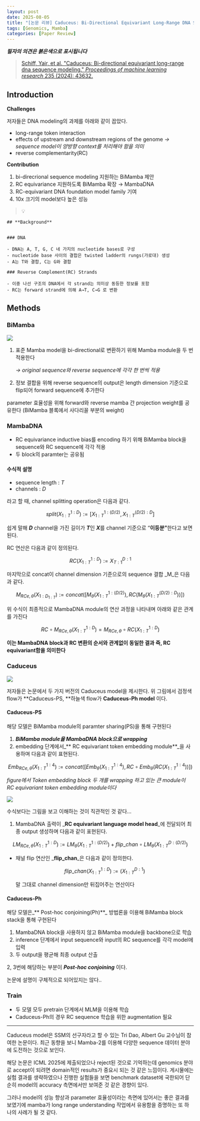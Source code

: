 ```yaml
---
layout: post
date: 2025-08-05
title: "[논문 리뷰] Caduceus: Bi-Directional Equivariant Long-Range DNA Sequence Modeling"
tags: [Genomics, Mamba]
categories: [Paper Review]
---
```


<span class="notion-red">_**필자의 의견은 붉은색으로 표시됩니다**_</span>


> [Schiff, Yair, et al. "Caduceus: Bi-directional equivariant long-range dna sequence modeling." ](https://pmc.ncbi.nlm.nih.gov/articles/PMC12189541/)[_Proceedings of machine learning research_](https://pmc.ncbi.nlm.nih.gov/articles/PMC12189541/)[ 235 (2024): 43632.](https://pmc.ncbi.nlm.nih.gov/articles/PMC12189541/)



## Introduction


**Challenges**


저자들은 DNA modeling의 과제를 아래와 같이 꼽았다.

- long-range token interaction
- effects of upstream and downstream regions of the genome 
_→ sequence model이 양방향 context를 처리해야 함을 의미_
- reverse complementarity(RC)

**Contribution**

1. bi-direcrional sequence modeling 지원하는 BiMamba 제안
1. RC equivariance 지원하도록 BiMamba 확장 → MambaDNA
1. RC-equivariant DNA foundation model family 기여
1. 10x 크기의 model보다 높은 성능

> 💡 


	## **Background**


	### DNA

	- DNA는 A, T, G, C 네 가지의 nucleotide bases로 구성
	- nucleotide base 사이의 결합은 twisted ladder의 rungs(가로대) 생성
	- A는 T와 결합, C는 G와 결합

	### Reverse Complement(RC) Strands

	- 이중 나선 구조의 DNA에서 각 strand는 의미상 동등한 정보를 포함
	- RC는 forward strand에 의해 A→T, C→G 로 변환


## Methods



### BiMamba


![](https://prod-files-secure.s3.us-west-2.amazonaws.com/542b861c-36a8-4051-84e5-8804b6728dba/2c247d59-7815-4980-99f0-8f0d21f445a7/image.png?X-Amz-Algorithm=AWS4-HMAC-SHA256&X-Amz-Content-Sha256=UNSIGNED-PAYLOAD&X-Amz-Credential=ASIAZI2LB466VBXIDWN2%2F20250920%2Fus-west-2%2Fs3%2Faws4_request&X-Amz-Date=20250920T150116Z&X-Amz-Expires=3600&X-Amz-Security-Token=IQoJb3JpZ2luX2VjEHUaCXVzLXdlc3QtMiJIMEYCIQDayOd2XvwY4RG3Im3lTSVa1%2BR1xgFbuPUTWhtxx0A2bgIhAIF%2F3F6NENzyShJbprfKBPsV2kZSe%2F%2BsJaxo%2FLeJqlxmKogECO7%2F%2F%2F%2F%2F%2F%2F%2F%2F%2FwEQABoMNjM3NDIzMTgzODA1IgzjDOKZaviniiu%2BMLsq3APxvI%2BpI2KrME6CHhZKV6jplVHvTe%2FUf1VhJYDocirmsHzAQitoSv1C3OII7fvOU%2FnudocVWEINLD%2Br%2FqDWaiey9SAPC3MiXnqq7ANjZflExRu6yzny%2F6NEt%2BkpRvqpVUBHGidhKdGm6QodkaSIYsbd5PJRHm8GzocGkWm6%2FtDdONl5e2OEiyoShiZ2wrMeHq4LNKQ1lPOgNAR3Qwiwk9F7Jd9m3XK%2B8V1UlRl4mp1X2AmVrGqoDQiBiL%2FlYCvKBv58tII36yYQP6XTSloais3g7%2Fmk48v3ejsYkcfUEPfuXIu42D2qadBw4otK%2FqPdMZMzwQSJ05c5IzT4OK6EEzr9ubTWInCDvy0UTxloxK9KsQ30a2X%2BZaD2mg2cYXr0Iajj607cQk3eQ0s%2ByvgLGDDhfSiJKvu8Gd9Ojx3a%2F57%2FdDKjv2sKvYhS1wRa%2FysPXlBtmMatv6kukedQa0Yxuf%2BYQnoww9IJWioi%2F8l4YwSf7xXwr2Jtm%2Fn3c3L58Cp1qmrMdf5RsnOHzbMPaKMAM83tWu1J0LqGsOXIdwSjDCA0Jl968CZiN%2F2I70rXUvs%2Fg4K2VW6NXo%2B075yR3J%2F7nRyZwGei1mPvJuFe%2BC0SMieNx5EzB7VliKzNECDINzDny7rGBjqkAeQkYtgNOgggoABuO%2FIiQjsLoF0M0etMmJ4Bu4vgZv%2FFwEL0scMENlLS2TIw%2ByX03UiwXS7mVLvJY9HFRbYAzHVYkGVhxGsSrsR4jkSqYPIXNLgFIUbt84uMwQTCKZy4SOhQJqviH4%2FhCb8so1rQWb849jpF9WehN5rBqiPaCVt9ZgX2TqndbSsZw%2BTMFNq9Gb4ZKMNbIXxe1TQXYBXAI4AHMSaL&X-Amz-Signature=75538b7997f28f8ab77f6162d6004620d0edcce732f9b9b41e8fc5a136f0b797&X-Amz-SignedHeaders=host&x-amz-checksum-mode=ENABLED&x-id=GetObject)

1. 표준 Mamba model을 bi-directional로 변환하기 위해 Mamba module을 두 번 적용한다

	_→ original sequence와 reverse sequence에 각각 한 번씩 적용_

1. 정보 결합을 위해 reverse sequence의 output은 length dimension 기준으로 flip되어 forward sequence에 추가한다

parameter 효율성을 위해 forward와 reverse mamba 간 projection weight를 공유한다 (BiMamba 블록에서 사다리꼴 부분의 weight)



### MambaDNA

- RC equivariance inductive bias를 encoding 하기 위해 BiMamba block을 sequence와 RC sequence에 각각 적용
- 두 block의 paramter는 공유됨


#### 수식적 설명

- sequence length : _T_
- channels : _D_

라고 할 때,  channel splitting operation은 다음과 같다.


$$
split(X^{1:D}_{1:T}):=[X^{1:(D/2)}_{1:T},X^{(D/2):D}_{1:T}]
$$


<span class="notion-red">쉽게 말해 </span><span class="notion-red">_**D**_</span><span class="notion-red"> channel을 가진 길이가 </span><span class="notion-red">_**T**_</span><span class="notion-red">인 </span><span class="notion-red">_**X**_</span><span class="notion-red">를 channel 기준으로 “</span><span class="notion-red">**이등분”**</span><span class="notion-red">한다고 보면 된다.</span>


RC 연산은 다음과 같이 정의된다.


$$
RC(X^{1:D}_{1:T}):=X^{D:1}_{T:1}
$$


마지막으로 concat이 channel dimension 기준으로의 sequence 결합 _M_은 다음과 같다.


$$
M_{RCe,\theta}(X_{1:D_{1:T}}):=concat([M_{\theta}(X^{1:(D/2)}_{1:T}),RC(M_{\theta}(X^{(D/2):D}_{1:T}))])
$$


위 수식이 최종적으로 MambaDNA module의 연산 과정을 나타내며 아래와 같은 관계를 가진다


$$
RC\circ M_{RCe,\theta}(X^{1:D}_{1:T}) = M_{RCe,\theta} \circ RC(X^{1:D}_{1:T})
$$


**이는 MambaDNA block과 RC 변환의 순서와 관계없이 동일한 결과 즉, RC equivariant함을 의미한다**



### Caduceus


![](https://prod-files-secure.s3.us-west-2.amazonaws.com/542b861c-36a8-4051-84e5-8804b6728dba/f94a60d7-8145-473b-aef9-7c68d3ec604a/image.png?X-Amz-Algorithm=AWS4-HMAC-SHA256&X-Amz-Content-Sha256=UNSIGNED-PAYLOAD&X-Amz-Credential=ASIAZI2LB466VBXIDWN2%2F20250920%2Fus-west-2%2Fs3%2Faws4_request&X-Amz-Date=20250920T150116Z&X-Amz-Expires=3600&X-Amz-Security-Token=IQoJb3JpZ2luX2VjEHUaCXVzLXdlc3QtMiJIMEYCIQDayOd2XvwY4RG3Im3lTSVa1%2BR1xgFbuPUTWhtxx0A2bgIhAIF%2F3F6NENzyShJbprfKBPsV2kZSe%2F%2BsJaxo%2FLeJqlxmKogECO7%2F%2F%2F%2F%2F%2F%2F%2F%2F%2FwEQABoMNjM3NDIzMTgzODA1IgzjDOKZaviniiu%2BMLsq3APxvI%2BpI2KrME6CHhZKV6jplVHvTe%2FUf1VhJYDocirmsHzAQitoSv1C3OII7fvOU%2FnudocVWEINLD%2Br%2FqDWaiey9SAPC3MiXnqq7ANjZflExRu6yzny%2F6NEt%2BkpRvqpVUBHGidhKdGm6QodkaSIYsbd5PJRHm8GzocGkWm6%2FtDdONl5e2OEiyoShiZ2wrMeHq4LNKQ1lPOgNAR3Qwiwk9F7Jd9m3XK%2B8V1UlRl4mp1X2AmVrGqoDQiBiL%2FlYCvKBv58tII36yYQP6XTSloais3g7%2Fmk48v3ejsYkcfUEPfuXIu42D2qadBw4otK%2FqPdMZMzwQSJ05c5IzT4OK6EEzr9ubTWInCDvy0UTxloxK9KsQ30a2X%2BZaD2mg2cYXr0Iajj607cQk3eQ0s%2ByvgLGDDhfSiJKvu8Gd9Ojx3a%2F57%2FdDKjv2sKvYhS1wRa%2FysPXlBtmMatv6kukedQa0Yxuf%2BYQnoww9IJWioi%2F8l4YwSf7xXwr2Jtm%2Fn3c3L58Cp1qmrMdf5RsnOHzbMPaKMAM83tWu1J0LqGsOXIdwSjDCA0Jl968CZiN%2F2I70rXUvs%2Fg4K2VW6NXo%2B075yR3J%2F7nRyZwGei1mPvJuFe%2BC0SMieNx5EzB7VliKzNECDINzDny7rGBjqkAeQkYtgNOgggoABuO%2FIiQjsLoF0M0etMmJ4Bu4vgZv%2FFwEL0scMENlLS2TIw%2ByX03UiwXS7mVLvJY9HFRbYAzHVYkGVhxGsSrsR4jkSqYPIXNLgFIUbt84uMwQTCKZy4SOhQJqviH4%2FhCb8so1rQWb849jpF9WehN5rBqiPaCVt9ZgX2TqndbSsZw%2BTMFNq9Gb4ZKMNbIXxe1TQXYBXAI4AHMSaL&X-Amz-Signature=e7d7371bc7ce5a4edce20627a4694c2a2530f4e401148122cbb23b1a92917cb2&X-Amz-SignedHeaders=host&x-amz-checksum-mode=ENABLED&x-id=GetObject)


저자들은 논문에서 두 가지 버전의 Caduceus model을 제시한다. 위 그림에서 검정색 flow가 **Caduceus-PS, **하늘색 flow가 **Caduceus-Ph model** 이다.



#### Caduceus-PS


해당 모델은 BiMamba module의 paramter sharing(PS)을 통해 구현된다

1. _**BiMamba module을 MambaDNA block으로 wrapping**_
1. embedding 단계에서_** RC equivariant token embedding module**_을 사용하며 다음과 같이 표현된다.

$$
Emb_{RCe,\theta}(X^{1:4}_{1:T}):=concat([Emb_{\theta}(X^{1:4}_{1:T}),RC \circ Emb_{\theta}(RC(X^{1:4}_{1:T}))])
$$


_figure에서 Token embedding block 두 개를 wrapping 하고 있는 큰 module이 RC equivariant token embedding module이다_


![](https://prod-files-secure.s3.us-west-2.amazonaws.com/542b861c-36a8-4051-84e5-8804b6728dba/b175e4da-71eb-4e91-8c23-a06dabe673c9/image.png?X-Amz-Algorithm=AWS4-HMAC-SHA256&X-Amz-Content-Sha256=UNSIGNED-PAYLOAD&X-Amz-Credential=ASIAZI2LB466VBXIDWN2%2F20250920%2Fus-west-2%2Fs3%2Faws4_request&X-Amz-Date=20250920T150116Z&X-Amz-Expires=3600&X-Amz-Security-Token=IQoJb3JpZ2luX2VjEHUaCXVzLXdlc3QtMiJIMEYCIQDayOd2XvwY4RG3Im3lTSVa1%2BR1xgFbuPUTWhtxx0A2bgIhAIF%2F3F6NENzyShJbprfKBPsV2kZSe%2F%2BsJaxo%2FLeJqlxmKogECO7%2F%2F%2F%2F%2F%2F%2F%2F%2F%2FwEQABoMNjM3NDIzMTgzODA1IgzjDOKZaviniiu%2BMLsq3APxvI%2BpI2KrME6CHhZKV6jplVHvTe%2FUf1VhJYDocirmsHzAQitoSv1C3OII7fvOU%2FnudocVWEINLD%2Br%2FqDWaiey9SAPC3MiXnqq7ANjZflExRu6yzny%2F6NEt%2BkpRvqpVUBHGidhKdGm6QodkaSIYsbd5PJRHm8GzocGkWm6%2FtDdONl5e2OEiyoShiZ2wrMeHq4LNKQ1lPOgNAR3Qwiwk9F7Jd9m3XK%2B8V1UlRl4mp1X2AmVrGqoDQiBiL%2FlYCvKBv58tII36yYQP6XTSloais3g7%2Fmk48v3ejsYkcfUEPfuXIu42D2qadBw4otK%2FqPdMZMzwQSJ05c5IzT4OK6EEzr9ubTWInCDvy0UTxloxK9KsQ30a2X%2BZaD2mg2cYXr0Iajj607cQk3eQ0s%2ByvgLGDDhfSiJKvu8Gd9Ojx3a%2F57%2FdDKjv2sKvYhS1wRa%2FysPXlBtmMatv6kukedQa0Yxuf%2BYQnoww9IJWioi%2F8l4YwSf7xXwr2Jtm%2Fn3c3L58Cp1qmrMdf5RsnOHzbMPaKMAM83tWu1J0LqGsOXIdwSjDCA0Jl968CZiN%2F2I70rXUvs%2Fg4K2VW6NXo%2B075yR3J%2F7nRyZwGei1mPvJuFe%2BC0SMieNx5EzB7VliKzNECDINzDny7rGBjqkAeQkYtgNOgggoABuO%2FIiQjsLoF0M0etMmJ4Bu4vgZv%2FFwEL0scMENlLS2TIw%2ByX03UiwXS7mVLvJY9HFRbYAzHVYkGVhxGsSrsR4jkSqYPIXNLgFIUbt84uMwQTCKZy4SOhQJqviH4%2FhCb8so1rQWb849jpF9WehN5rBqiPaCVt9ZgX2TqndbSsZw%2BTMFNq9Gb4ZKMNbIXxe1TQXYBXAI4AHMSaL&X-Amz-Signature=36acc2eff6ae76a9fff05c9e7f3b3bf701bd02ca622faf491eecf1ca20757089&X-Amz-SignedHeaders=host&x-amz-checksum-mode=ENABLED&x-id=GetObject)


<span class="notion-red">수식보다는 그림을 보고 이해하는 것이 직관적인 것 같다…</span>

1. MambaDNA 출력이 _**RC equivariant language model head**_에 전달되어 최종 output 생성하며 다음과 같이 표현된다.

$$
LM_{RCe,\theta}(X^{1:D}_{1:T}):= LM_{\theta}(X^{1:(D/2)}_{1:T})+flip\_chan\circ LM_{\theta}(X^{D:(D/2)}_{1:T})
$$

- 채널 flip 연산인 _**flip\_chan**_은 다음과 같이 정의한다.

	$$
	flip\_chan(X^{1:D}_{1:T}):=(X^{D:1}_{1:T})
	$$


	말 그대로 channel dimension만 뒤집어주는 연산이다



#### Caduceus-Ph


해당 모델은_** Post-hoc conjoining(Ph)**_ 방법론을 이용해 BiMamba block stack을 통해 구현된다

1. MambaDNA block을 사용하지 않고 BiMamba module을 backbone으로 학습
1. inference 단계에서 input sequence와 input의 RC sequence를 각각 model에 입력
1. 두 output을 평균해 최종 output 산출

2, 3번에 해당하는 부분이 _**Post-hoc conjoining**_ 이다.


<span class="notion-red">논문에 설명이 구체적으로 되어있지는 않다..</span>



### Train

- 두 모델 모두 pretrain 단계에서 MLM을 이용해 학습
- Caduceus-Ph의 경우 RC sequence 학습을 위한 augmentation 필요

---


<span class="notion-red">Caduceus model은 SSM의 선구자라고 할 수 있는 Tri Dao, Albert Gu 교수님이 참여한 논문이다. 최근 동향을 보니 Mamba-2를 이용해 다양한 sequence 데이터 분야에 도전하는 것으로 보인다.</span>


<span class="notion-red">해당 논문은 ICML 2025에 제출되었으나 reject된 것으로 기억하는데 genomics 분야로 accept이 되려면 domain적인 results가 중요시 되는 것 같은 느낌이다. 게시물에는 실험 결과를 생략하였으나 진행한 실험들을 보면 benchmark dataset에 국한되어 단순히 model의 accuracy 측면에서만 보여준 것 같은 경향이 있다.</span>


<span class="notion-red">그러나 model의 성능 향상과 parameter 효율성이라는 측면에 있어서는 좋은 결과를 보였기에 mamba가 long range understanding 작업에서 유용함을 증명하는 또 하나의 사례가 될 것 같다.</span>

